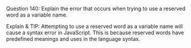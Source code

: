 Question 140: Explain the error that occurs when trying to use a reserved word as a variable name.

Explain & TIP: Attempting to use a reserved word as a variable name will cause a syntax error in JavaScript. This is because reserved words have predefined meanings and uses in the language syntax.
